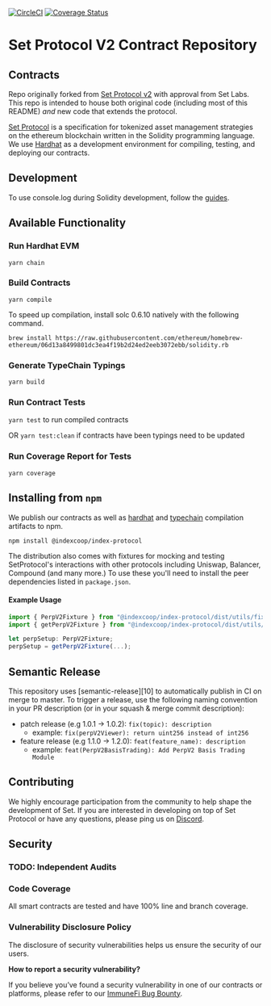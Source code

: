 [![CircleCI](https://dl.circleci.com/status-badge/img/gh/IndexCoop/index-protocol/tree/master.svg?style=svg)](https://dl.circleci.com/status-badge/redirect/gh/IndexCoop/index-protocol/tree/master)
[![Coverage Status](https://coveralls.io/repos/github/IndexCoop/index-protocol/badge.svg?branch=master)](https://coveralls.io/github/IndexCoop/index-protocol?branch=master)

# Set Protocol V2 Contract Repository

## Contracts
Repo originally forked from [Set Protocol v2](https://github.com/indexcoop/index-protocol) with approval from Set Labs. This repo is intended to house both original code (including most of this README) *and* new code that extends the protocol. 

[Set Protocol](https://setprotocol.com/) is a specification for tokenized asset management strategies on the ethereum blockchain written in the Solidity programming language. We use [Hardhat](https://hardhat.org/) as a development environment for compiling, testing, and deploying our contracts.

## Development

To use console.log during Solidity development, follow the [guides](https://hardhat.org/guides/hardhat-console.html).

## Available Functionality

### Run Hardhat EVM

`yarn chain`

### Build Contracts

`yarn compile`

To speed up compilation, install solc 0.6.10 natively with the following command.
```
brew install https://raw.githubusercontent.com/ethereum/homebrew-ethereum/06d13a8499801dc3ea4f19b2d24ed2eeb3072ebb/solidity.rb
```

### Generate TypeChain Typings

`yarn build`

### Run Contract Tests

`yarn test` to run compiled contracts

OR `yarn test:clean` if contracts have been typings need to be updated

### Run Coverage Report for Tests

`yarn coverage`

## Installing from `npm`

We publish our contracts as well as [hardhat][22] and [typechain][23] compilation artifacts to npm.

```
npm install @indexcoop/index-protocol
```

The distribution also comes with fixtures for mocking and testing SetProtocol's interactions with
other protocols including Uniswap, Balancer, Compound (and many more.) To use these you'll need to install the peer dependencies listed in `package.json`.

#### Example Usage

```ts
import { PerpV2Fixture } from "@indexcoop/index-protocol/dist/utils/fixtures/PerpV2Fixture";
import { getPerpV2Fixture } from "@indexcoop/index-protocol/dist/utils/test";

let perpSetup: PerpV2Fixture;
perpSetup = getPerpV2Fixture(...);
```

[22]: https://www.npmjs.com/package/hardhat
[23]: https://www.npmjs.com/package/typechain

## Semantic Release

This repository uses [semantic-release][10] to automatically publish in CI on merge to master. To trigger
a release, use the following naming convention in your PR description (or in your squash & merge commit
description):

+ patch release (e.g 1.0.1 -> 1.0.2): `fix(topic): description`
  + example: `fix(perpV2Viewer): return uint256 instead of int256`
+ feature release (e.g 1.1.0 -> 1.2.0): `feat(feature_name): description`
  + example: `feat(PerpV2BasisTrading): Add PerpV2 Basis Trading Module`


## Contributing
We highly encourage participation from the community to help shape the development of Set. If you are interested in developing on top of Set Protocol or have any questions, please ping us on [Discord](https://discord.gg/ZWY66aR).

## Security

### TODO: Independent Audits

### Code Coverage

All smart contracts are tested and have 100% line and branch coverage.

### Vulnerability Disclosure Policy

The disclosure of security vulnerabilities helps us ensure the security of our users.

**How to report a security vulnerability?**

If you believe you’ve found a security vulnerability in one of our contracts or platforms,
please refer to our [ImmuneFi Bug Bounty](https://immunefi.com/bounty/indexcoop/). 

